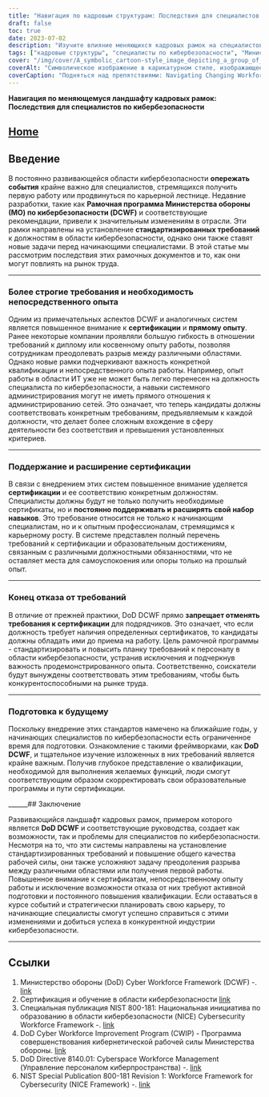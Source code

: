 ```yaml
---
title: "Навигация по кадровым структурам: Последствия для специалистов по кибербезопасности"
draft: false
toc: true
date: 2023-07-02
description: "Изучите влияние меняющихся кадровых рамок на специалистов по кибербезопасности и проблемы, с которыми они сталкиваются при выполнении новых требований."
tags: ["кадровые структуры", "специалисты по кибербезопасности", "Министерство обороны", "Рамочная концепция кибернетического персонала Министерства обороны", "сертификаты", "рынок труда", "профессиональное развитие", "карьерные пути", "отрасль кибербезопасности", "непосредственный опыт", "стандартизированные требования", "варианты отказа", "квалификация", "развивающийся ландшафт", "DCWF", "последствия для системы", "изменяющиеся требования", "кадры для кибербезопасности", "карьерный рост", "рекомендации по работе с персоналом", "сертификаты безопасности", "роли в области кибербезопасности", "изменения в отрасли", "Рынок труда в сфере кибербезопасности", "кадровые проблемы", "образование в области кибербезопасности", "повышение квалификации", "стандарты кадрового обеспечения кибербезопасности", "будущие специалисты по кибербезопасности", "Подготовка к DCWF Министерства обороны", "повышение квалификации персонала"]
cover: "/img/cover/A_symbolic_cartoon-style_image_depicting_a_group_of_cyberse.png"
coverAlt: "Символическое изображение в карикатурном стиле, изображающее группу профессионалов в области кибербезопасности, перемещающихся по лабиринту, на котором возвышаются препятствия в виде кадровых рамок, держащих в руках сертификаты и поднимающихся по лестнице профессионального развития."
coverCaption: "Подняться над препятствиями: Navigating Changing Workforce Frameworks."
---
```


**Навигация по меняющемуся ландшафту кадровых рамок: Последствия для специалистов по кибербезопасности**

## [Home](/cyber-security-career-playbook-start/)

## Введение

В постоянно развивающейся области кибербезопасности **опережать события** крайне важно для специалистов, стремящихся получить первую работу или продвинуться по карьерной лестнице. Недавние разработки, такие как **Рамочная программа Министерства обороны (МО) по кибербезопасности (DCWF)** и соответствующие рекомендации, привели к значительным изменениям в отрасли. Эти рамки направлены на установление **стандартизированных требований** к должностям в области кибербезопасности, однако они также ставят новые задачи перед начинающими специалистами. В этой статье мы рассмотрим последствия этих рамочных документов и то, как они могут повлиять на рынок труда.

______

### Более строгие требования и необходимость непосредственного опыта

Одним из примечательных аспектов DCWF и аналогичных систем является повышенное внимание к **сертификации** и **прямому опыту**. Ранее некоторые компании проявляли большую гибкость в отношении требований к диплому или косвенному опыту работы, позволяя сотрудникам преодолевать разрыв между различными областями. Однако новые рамки подчеркивают важность конкретной квалификации и непосредственного опыта работы. Например, опыт работы в области ИТ уже не может быть легко перенесен на должность специалиста по кибербезопасности, а навыки системного администрирования могут не иметь прямого отношения к администрированию сетей. Это означает, что теперь кандидаты должны соответствовать конкретным требованиям, предъявляемым к каждой должности, что делает более сложным вхождение в сферу деятельности без соответствия и превышения установленных критериев.

______

### Поддержание и расширение сертификации

В связи с внедрением этих систем повышенное внимание уделяется **сертификации** и ее соответствию конкретным должностям. Специалисты должны будут не только получить необходимые сертификаты, но и **постоянно поддерживать и расширять свой набор навыков**. Это требование относится не только к начинающим специалистам, но и к опытным профессионалам, стремящимся к карьерному росту. В системе представлен полный перечень требований к сертификации и образовательным достижениям, связанным с различными должностными обязанностями, что не оставляет места для самоуспокоения или опоры только на прошлый опыт.

______

### Конец отказа от требований

В отличие от прежней практики, DoD DCWF прямо **запрещает отменять требования к сертификации** для подрядчиков. Это означает, что если должность требует наличия определенных сертификатов, то кандидаты должны обладать ими до приема на работу. Цель рамочной программы - стандартизировать и повысить планку требований к персоналу в области кибербезопасности, устранив исключения и подчеркнув важность продемонстрированного опыта. Соответственно, соискатели будут вынуждены соответствовать этим требованиям, чтобы быть конкурентоспособными на рынке труда.

______

### Подготовка к будущему

Поскольку внедрение этих стандартов намечено на ближайшие годы, у начинающих специалистов по кибербезопасности есть ограниченное время для подготовки. Ознакомление с такими фреймворками, как **DoD DCWF**, и тщательное изучение изложенных в них требований является крайне важным. Получив глубокое представление о квалификации, необходимой для выполнения желаемых функций, люди смогут соответствующим образом скорректировать свои образовательные программы и пути сертификации.

______## Заключение

Развивающийся ландшафт кадровых рамок, примером которого является **DoD DCWF** и соответствующие руководства, создает как возможности, так и проблемы для специалистов по кибербезопасности. Несмотря на то, что эти системы направлены на установление стандартизированных требований и повышение общего качества рабочей силы, они также усложняют задачу преодоления разрыва между различными областями или получения первой работы. Повышенное внимание к сертификатам, непосредственному опыту работы и исключение возможности отказа от них требуют активной подготовки и постоянного повышения квалификации. Если оставаться в курсе событий и стратегически планировать свою карьеру, то начинающие специалисты смогут успешно справиться с этими изменениями и добиться успеха в конкурентной индустрии кибербезопасности.

______

## Ссылки

1. Министерство обороны (DoD) Cyber Workforce Framework (DCWF) -. [link](https://www.acq.osd.mil/cmmc/dod-cyber-workforce-framework.html)
2. Сертификация и обучение в области кибербезопасности [link](https://www.comptia.org/certifications/security)
3. Специальная публикация NIST 800-181: Национальная инициатива по образованию в области кибербезопасности (NICE) Cybersecurity Workforce Framework -. [link](https://nvlpubs.nist.gov/nistpubs/specialpublications/nist.sp.800-181.pdf)
4. DoD Cyber Workforce Improvement Program (CWIP) - Программа совершенствования кибернетической рабочей силы Министерства обороны. [link](https://public.cyber.mil/wid/dcwf/)
5. DoD Directive 8140.01: Cyberspace Workforce Management (Управление персоналом киберпространства) -. [link](https://dodcio.defense.gov/Portals/0/Documents/Library/DoDM-8140-03.pdf)
6. NIST Special Publication 800-181 Revision 1: Workforce Framework for Cybersecurity (NICE Framework) -. [link](https://csrc.nist.gov/publications/detail/sp/800-181/rev-1/final)